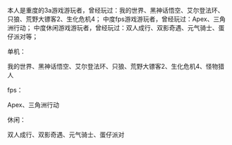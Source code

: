本人是重度的3a游戏游玩者，曾经玩过：我的世界、黑神话悟空、艾尔登法环、只狼、荒野大镖客2、生化危机4；
中度fps游戏游玩者，曾经玩过：Apex、三角洲行动；
中度休闲游戏游玩者，曾经玩过：双人成行、双影奇遇、元气骑士、蛋仔派对等；

单机：

我的世界、黑神话悟空、艾尔登法环、只狼、荒野大镖客2、生化危机4、怪物猎人

fps：

Apex、三角洲行动

休闲：

双人成行、双影奇遇、元气骑士、蛋仔派对
